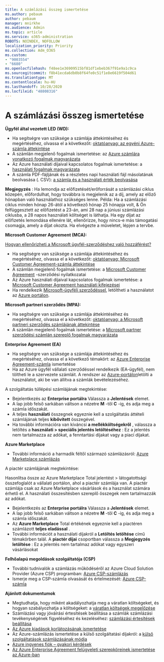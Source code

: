 ```yaml
---
title: A számlázási összeg ismertetése
ms.author: pebaum
author: pebaum
manager: mnirkhe
ms.audience: Admin
ms.topic: article
ms.service: o365-administration
ROBOTS: NOINDEX, NOFOLLOW
localization_priority: Priority
ms.collection: Adm_O365
ms.custom:
- "9003554"
- "6680"
ms.openlocfilehash: f48ee1e36909515bf81df1ebeb367f91e9a1c9ca
ms.sourcegitcommit: f8b41ecda6db0b8f64fe0c51f1e8e6619f504d61
ms.translationtype: MT
ms.contentlocale: hu-HU
ms.lasthandoff: 10/28/2020
ms.locfileid: "48808316"
---
```

# <a name="understand-billing-amount"></a>A számlázási összeg ismertetése

**Ügyfél által vezetett LED (WD):**

- Ha segítségre van szüksége a számlája áttekintéséhez és megértéséhez, olvassa el a következőt: [oktatóanyag: az egyéni Azure-számla áttekintése](https://docs.microsoft.com/azure/cost-management-billing/understand/review-individual-bill?WT.mc_id=Portal-Microsoft_Azure_Support)
- A számlán megjelenő fogalmak ismertetése: az [Azure számlára vonatkozó fogalmak magyarázata](https://docs.microsoft.com/azure/cost-management-billing/understand/understand-invoice?WT.mc_id=Portal-Microsoft_Azure_Support)
- Az Azure használati díjaival kapcsolatos fogalmak ismertetése: a [használati fogalmak magyarázata](https://docs.microsoft.com/azure/cost-management-billing/understand/understand-usage?WT.mc_id=Portal-Microsoft_Azure_Support)
- A számla PDF-fájljának és a részletes napi használati fájl másolatának beolvasása (. CSV): [a számla és a használati érték beolvasása](https://docs.microsoft.com/azure/billing/billing-download-azure-invoice-daily-usage-date?WT.mc_id=Portal-Microsoft_Azure_Support)

**Megjegyzés** : Ha lemondja az előfizetését/erőforrását a számlázási ciklus közepén, előfordulhat, hogy továbbra is megjelenik az a díj, amely az előző hónapban való használathoz szükséges lenne. Példa: Ha a számlázási ciklus minden hónap 26-ától a következő hónap 25 hónapja volt, & Ön felfüggesztett az előfizetést a 23-án, ami 28 nap a júniusi számlázási ciklusba, a 28 napos használati költséget is láthatja. Ha egy díjat az előfizetés lemondása ellenére lát, ellenőrizze, hogy nincs-e más támogatási csomagja, amely a díjat okozta. Ha elvégezte a műveletet, lépjen a tervbe.

**Microsoft Customer Agreement (MCA):**

[Hogyan ellenőrizheti a Microsoft ügyfél-szerződéshez való hozzáférést?](https://docs.microsoft.com/azure/cost-management-billing/manage/download-azure-invoice-daily-usage-date?WT.mc_id=Portal-Microsoft_Azure_Support#check-access-to-a-microsoft-customer-agreement)

- Ha segítségre van szüksége a számlája áttekintéséhez és megértéséhez, olvassa el a következőt: [oktatóanyag: Microsoft Customer Agreement-számla áttekintése](https://docs.microsoft.com/azure/cost-management-billing/understand/review-customer-agreement-bill?WT.mc_id=Portal-Microsoft_Azure_Support)
- A számlán megjelenő fogalmak ismertetése: a [Microsoft Customer Agreement](https://docs.microsoft.com/azure/cost-management-billing/understand/mca-understand-your-invoice?WT.mc_id=Portal-Microsoft_Azure_Support) -szerződési nyilatkozatai
- Az Azure használati díjaival kapcsolatos fogalmak ismertetése: a [Microsoft Customer Agreement használati kifejezései](https://docs.microsoft.com/azure/cost-management-billing/understand/mca-understand-your-usage?WT.mc_id=Portal-Microsoft_Azure_Support)
- Ha rendelkezik [Microsoft-ügyféli szerződéssel](https://docs.microsoft.com/azure/cost-management-billing/manage/download-azure-invoice-daily-usage-date?WT.mc_id=Portal-Microsoft_Azure_Support#check-access-to-a-microsoft-customer-agreement), letöltheti a használatot az [Azure portálon](https://portal.azure.com/).

**Microsoft partneri szerződés (MPA):**

- Ha segítségre van szüksége a számlája áttekintéséhez és megértéséhez, olvassa el a következőt: [oktatóanyag: a Microsoft partneri szerződés számlájának áttekintése](https://docs.microsoft.com/azure/cost-management-billing/understand/review-partner-agreement-bill?WT.mc_id=Portal-Microsoft_Azure_Support)
- A számlán megjelenő fogalmak ismertetése: a [Microsoft partner szerződési számlán szereplő fogalmak magyarázata](https://docs.microsoft.com/azure/cost-management-billing/understand/mpa-invoice-terms?WT.mc_id=Portal-Microsoft_Azure_Support)

**Enterprise Agreement (EA)**

- Ha segítségre van szüksége a számlája áttekintéséhez és megértéséhez, olvassa el a következő témakört: az [Azure Enterprise Agreement-számla](https://docs.microsoft.com/azure/cost-management-billing/understand/review-enterprise-agreement-bill?WT.mc_id=Portal-Microsoft_Azure_Support) ismertetése
- Ha az Azure ügyfél vállalati szerződéssel rendelkezik (EA-ügyfél), nem töltheti le a szervezete számláit. A rendszer az [Azure-portálon](https://portal.azure.com/)letölti a használatot, aki be van állítva a számlák bevételezéséhez.

A szolgáltatás túllépési számlájának megtekintése:

- Bejelentkezés az **Enterprise portálra** Válassza a **Jelentések** elemet.
- A lap jobb felső sarkában váltson a nézetre **M** -től **C** -ig, és adja meg a számla időszakát.
- A teljes **használati** összegnek egyeznie kell a szolgáltatás áttételi számlájának teljes **kibővített** összegével.
- Ha további információra van kíváncsi **a mellékköltségekről** , válassza a letöltés a **használati > speciális jelentés letöltéséhez** : Ez a jelentés nem tartalmazza az adókat, a fenntartási díjakat vagy a piaci díjakat.

**Azure Marketplace**

- További információ a harmadik féltől származó számlázásról: [Azure Marketplace számlázás](https://docs.microsoft.com/azure/billing/billing-understand-your-azure-marketplace-charges?WT.mc_id=Portal-Microsoft_Azure_Support)

A piactér számlájának megtekintése:

Hasonlítsa össze az Azure Marketplace Total jelentést > látogatottsági összefoglalót a vállalati portálon, ahol a piactér számlája van. A piactér számlája csak az Azure Marketplace vásárlások és a használat számára érhető el. A használati összesítésben szereplő összegek nem tartalmazzák az adókat.

- Bejelentkezés az **Enterprise portálra** Válassza a **Jelentések** elemet.
- A lap jobb felső sarkában váltson a nézetre **M** -től **C** -ig, és adja meg a számla időszakát.
- Az **Azure Marketplace** Total értékének egyeznie kell a piactéren számlázott **teljes eladással** .
- További információt a használati díjakról a **Letöltés letöltése** című témakörben talál. A **piactér díjai** csoportban válassza a **Megjegyzés** **letöltése** : Ez a jelentés nem tartalmaz adókat vagy egyszeri vásárlásokat

**Felhőalapú megoldások szolgáltatója (CSP)**

- További tudnivalók a számlázás működéséről az Azure Cloud Solution Provider (Azure CSP) programban: [Azure CSP-számlázás](https://docs.microsoft.com/azure/cloud-solution-provider/billing/azure-csp-billing-overview?WT.mc_id=Portal-Microsoft_Azure_Support)
- Ismerje meg a CSP-számla olvasását és értelmezését: [Azure CSP-számla](https://docs.microsoft.com/azure/cloud-solution-provider/billing/azure-csp-invoice?WT.mc_id=Portal-Microsoft_Azure_Support)

**Ajánlott dokumentumok**

- Megtudhatja, hogy miként akadályozhatja meg a váratlan költségeket, és hogyan szabályozhatja a költségeket: a [váratlan költségek megelőzése](https://docs.microsoft.com/azure/cost-management-billing/manage/getting-started?WT.mc_id=Portal-Microsoft_Azure_Support)
- Számlázási vagy jóváírási értesítések beállítása a számlák számlázási tevékenységének figyeléséhez és kezeléséhez: [számlázási értesítések beállítása](https://docs.microsoft.com/azure/cost-management-billing/costs/cost-mgt-alerts-monitor-usage-spending?WT.mc_id=Portal-Microsoft_Azure_Support)
- [Az Azure kiadások korlátozásának ismertetése](https://docs.microsoft.com/azure/cost-management-billing/manage/spending-limit?WT.mc_id=Portal-Microsoft_Azure_Support)
- Az Azure-számlázás ismertetése a külső szolgáltatási díjakról: a [külső szolgáltatások számlázásának módja](https://docs.microsoft.com/azure/cost-management-billing/understand/understand-azure-marketplace-charges?WT.mc_id=Portal-Microsoft_Azure_Support)
- [Azure ingyenes fiók – gyakori kérdések](https://azure.microsoft.com/free/free-account-faq/)
- [Az Azure Enterprise Agreement felügyeleti szerepköreinek ismertetése az Azure-ban](https://docs.microsoft.com/azure/cost-management-billing/manage/understand-ea-roles?WT.mc_id=Portal-Microsoft_Azure_Support)